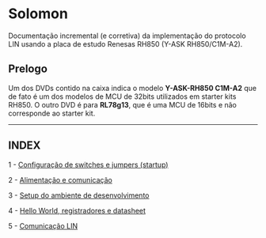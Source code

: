# Solomon
Documentação incremental (e corretiva) da implementação do protocolo LIN usando a placa de estudo Renesas RH850 (Y-ASK RH850/C1M-A2).

## Prelogo
Um dos DVDs contido na caixa indica o modelo **Y-ASK-RH850 C1M-A2** que de fato é um dos modelos de MCU de 32bits utilizados em starter kits RH850. O outro DVD é para **RL78g13**, 
que é uma MCU de 16bits e não corresponde ao starter kit. 

----------------
INDEX
----------------

1 - [Configuração de switches e jumpers (startup)](01-jumper_config.md)

2 - [Alimentação e comunicação](power.md)

3 - [Setup do ambiente de desenvolvimento](dev_tools.md)

4 - [Hello World, registradores e datasheet](hello_world.md)

5 - [Comunicação LIN](lin.md)
